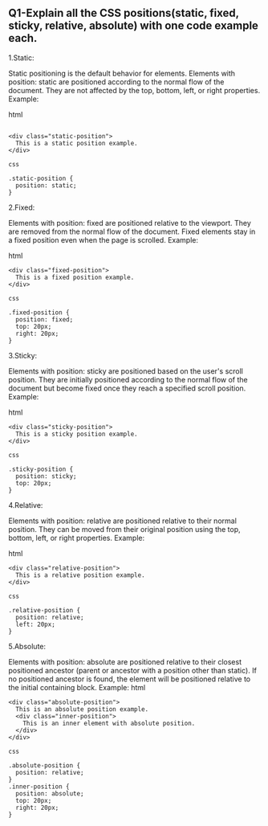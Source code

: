 ## Q1-Explain all the CSS positions(static, fixed, sticky, relative, absolute) with one code example each.

1.Static:

Static positioning is the default behavior for elements.
Elements with position: static are positioned according to the normal flow of the document.
They are not affected by the top, bottom, left, or right properties.
Example:

html
```

<div class="static-position">
  This is a static position example.
</div>

css

.static-position {
  position: static;
}
```

2.Fixed:

Elements with position: fixed are positioned relative to the viewport.
They are removed from the normal flow of the document.
Fixed elements stay in a fixed position even when the page is scrolled.
Example:

html
```
<div class="fixed-position">
  This is a fixed position example.
</div>

css

.fixed-position {
  position: fixed;
  top: 20px;
  right: 20px;
}
```
3.Sticky:

Elements with position: sticky are positioned based on the user's scroll position.
They are initially positioned according to the normal flow of the document but become fixed once they reach a specified scroll position.
Example:

html
```
<div class="sticky-position">
  This is a sticky position example.
</div>

css

.sticky-position {
  position: sticky;
  top: 20px;
}
```

4.Relative:

Elements with position: relative are positioned relative to their normal position.
They can be moved from their original position using the top, bottom, left, or right properties.
Example:

html
```
<div class="relative-position">
  This is a relative position example.
</div>

css

.relative-position {
  position: relative;
  left: 20px;
}
```

5.Absolute:

Elements with position: absolute are positioned relative to their closest positioned ancestor (parent or ancestor with a position other than static).
If no positioned ancestor is found, the element will be positioned relative to the initial containing block.
Example: 
html
```
<div class="absolute-position">
  This is an absolute position example.
  <div class="inner-position">
    This is an inner element with absolute position.
  </div>
</div>

css

.absolute-position {
  position: relative;
}
.inner-position {
  position: absolute;
  top: 20px;
  right: 20px;
}
```
